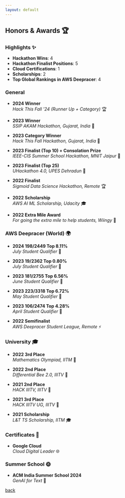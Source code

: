 ```yaml
---
layout: default
---
```


## Honors & Awards 🏆


### Highlights ✨
- **Hackathon Wins**: 4
- **Hackathon Finalist Positions**: 5
- **Cloud Certifications**: 1
- **Scholarships**: 2
- **Top Global Rankings in AWS Deepracer**: 4

### General

- **2024 Winner**  
  *Hack This Fall ’24 (Runner Up + Category)* 🏆

- **2023 Winner**  
  *SSIP AKAM Hackathon, Gujarat, India* 🥇

- **2023 Category Winner**  
  *Hack This Fall Hackathon, Gujarat, India* 🥇

- **2023 Finalist (Top 10) + Consolation Prize**  
  *IEEE-CIS Summer School Hackathon, MNIT Jaipur* 🎉
  
- **2023 Finalist (Top 25)**  
  *UHackathon 4.0, UPES Dehradun* 🏅
  
- **2022 Finalist**  
  *Sigmoid Data Science Hackathon, Remote* 🏆
  
- **2022 Scholarship**  
  *AWS AI ML Scholarship, Udacity* 🎓
  
- **2022 Extra Mile Award**  
  *For going the extra mile to help students, Wiingy* 🌟

### AWS Deepracer (World) 🌍


- **2024 198/2449 Top 8.11%**  
  *July Student Qualifier* 🏁

- **2023 19/2362 Top 0.80%**  
  *July Student Qualifier* 🏁
  
- **2023 181/2755 Top 6.56%**  
  *June Student Qualifier* 🏁
  
- **2023 223/3318 Top 6.72%**  
  *May Student Qualifier* 🏁
  
- **2023 106/2474 Top 4.28%**  
  *April Student Qualifier* 🏁
  
- **2022 Semifinalist**  
  *AWS Deepracer Student League, Remote* ⚡

### University 🎓

- **2022 3rd Place**  
  *Mathematics Olympiad, IITM* 🥉
  
- **2022 2nd Place**  
  *Differential Bee 2.0, IIITV* 🥈
  
- **2021 2nd Place**  
  *HACK IIITV, IIITV* 🥈
  
- **2021 3rd Place**  
  *HACK IIITV UG, IIITV* 🥉
  
- **2021 Scholarship**  
  *L&T TS Scholarship, IITM* 🎓

### Certificates 📜

- **Google Cloud**  
  *Cloud Digital Leader* 🌐

### Summer School 🌞

- **ACM India Summer School 2024**  
  *GenAI for Text* 🧠


[back](./)
